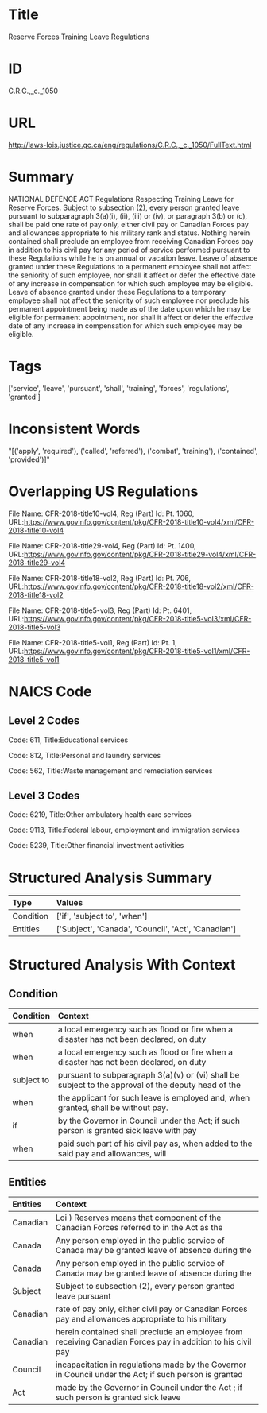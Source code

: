 # Title
Reserve Forces Training Leave Regulations


# ID
C.R.C.,_c._1050

# URL
http://laws-lois.justice.gc.ca/eng/regulations/C.R.C.,_c._1050/FullText.html


# Summary
NATIONAL DEFENCE ACT Regulations Respecting Training Leave for Reserve Forces.
Subject to subsection (2), every person granted leave pursuant to subparagraph 3(a)(i), (ii), (iii) or (iv), or paragraph 3(b) or (c), shall be paid one rate of pay only, either civil pay or Canadian Forces pay and allowances appropriate to his military rank and status.
Nothing herein contained shall preclude an employee from receiving Canadian Forces pay in addition to his civil pay for any period of service performed pursuant to these Regulations while he is on annual or vacation leave.
Leave of absence granted under these Regulations to a permanent employee shall not affect the seniority of such employee, nor shall it affect or defer the effective date of any increase in compensation for which such employee may be eligible.
Leave of absence granted under these Regulations to a temporary employee shall not affect the seniority of such employee nor preclude his permanent appointment being made as of the date upon which he may be eligible for permanent appointment, nor shall it affect or defer the effective date of any increase in compensation for which such employee may be eligible.


# Tags
['service', 'leave', 'pursuant', 'shall', 'training', 'forces', 'regulations', 'granted']


# Inconsistent Words
"[('apply', 'required'), ('called', 'referred'), ('combat', 'training'), ('contained', 'provided')]"


# Overlapping US Regulations
File Name: CFR-2018-title10-vol4, Reg (Part) Id: Pt. 1060, URL:https://www.govinfo.gov/content/pkg/CFR-2018-title10-vol4/xml/CFR-2018-title10-vol4

File Name: CFR-2018-title29-vol4, Reg (Part) Id: Pt. 1400, URL:https://www.govinfo.gov/content/pkg/CFR-2018-title29-vol4/xml/CFR-2018-title29-vol4

File Name: CFR-2018-title18-vol2, Reg (Part) Id: Pt. 706, URL:https://www.govinfo.gov/content/pkg/CFR-2018-title18-vol2/xml/CFR-2018-title18-vol2

File Name: CFR-2018-title5-vol3, Reg (Part) Id: Pt. 6401, URL:https://www.govinfo.gov/content/pkg/CFR-2018-title5-vol3/xml/CFR-2018-title5-vol3

File Name: CFR-2018-title5-vol1, Reg (Part) Id: Pt. 1, URL:https://www.govinfo.gov/content/pkg/CFR-2018-title5-vol1/xml/CFR-2018-title5-vol1




# NAICS Code
## Level 2 Codes
Code: 611, Title:Educational services

Code: 812, Title:Personal and laundry services

Code: 562, Title:Waste management and remediation services




## Level 3 Codes
Code: 6219, Title:Other ambulatory health care services

Code: 9113, Title:Federal labour, employment and immigration services

Code: 5239, Title:Other financial investment activities







# Structured Analysis Summary
| Type      | Values                                              |
|:----------|:----------------------------------------------------|
| Condition | ['if', 'subject to', 'when']                        |
| Entities  | ['Subject', 'Canada', 'Council', 'Act', 'Canadian'] |


# Structured Analysis With Context
 


## Condition
| Condition   | Context                                                                                             |
|:------------|:----------------------------------------------------------------------------------------------------|
| when        | a local emergency such as flood or fire when a disaster has not been declared, on duty              |
| when        | a local emergency such as flood or fire when a disaster has not been declared, on duty              |
| subject to  | pursuant to subparagraph 3(a)(v) or (vi) shall be subject to the approval of the deputy head of the |
| when        | the applicant for such leave is employed and, when  granted, shall be without pay.                  |
| if          | by the Governor in Council under the Act; if such person is granted sick leave with pay             |
| when        | paid such part of his civil pay as, when added to the said pay and allowances, will                 |


## Entities
| Entities   | Context                                                                                                     |
|:-----------|:------------------------------------------------------------------------------------------------------------|
| Canadian   | Loi ) Reserves means that component of the Canadian Forces referred to in the Act as the                    |
| Canada     | Any person employed in the public service of  Canada may be granted leave of absence during the             |
| Canada     | Any person employed in the public service of  Canada may be granted leave of absence during the             |
| Subject    | Subject to subsection (2), every person granted leave pursuant                                              |
| Canadian   | rate of pay only, either civil pay or Canadian Forces pay and allowances appropriate to his military        |
| Canadian   | herein contained shall preclude an employee from receiving Canadian Forces pay in addition to his civil pay |
| Council    | incapacitation in regulations made by the Governor in Council under the Act; if such person is granted      |
| Act        | made by the Governor in Council under the Act ; if such person is granted sick leave                        |


